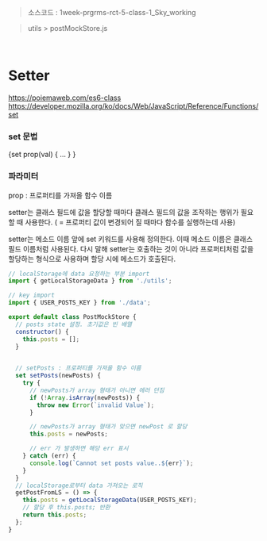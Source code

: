> 소스코드 : 1week-prgrms-rct-5-class-1_Sky_working

> utils > postMockStore.js

<br/>

# Setter 

https://poiemaweb.com/es6-class     
https://developer.mozilla.org/ko/docs/Web/JavaScript/Reference/Functions/set



### set 문법

{set prop(val) { ... } }

### 파라미터

prop : 프로퍼티를 가져올 함수 이름

setter는 클래스 필드에 값을 할당할 때마다 클래스 필드의 값을 조작하는 행위가 필요할 때 사용한다.
( = 프로퍼티 값이 변경되어 질 때마다 함수를 실행하는데 사용)

setter는 메소드 이름 앞에 set 키워드를 사용해 정의한다. 이때 메소드 이름은 클래스 필드 이름처럼 사용된다. 다시 말해 setter는 호출하는 것이 아니라 프로퍼티처럼 값을 할당하는 형식으로 사용하며 할당 시에 메소드가 호출된다.

```js
// localStorage에 data 요청하는 부분 import
import { getLocalStorageData } from './utils';

// key import
import { USER_POSTS_KEY } from './data';

export default class PostMockStore {
  // posts state 설정. 초기값은 빈 배열
  constructor() {
    this.posts = [];
  }
  

  // setPosts : 프로퍼티를 가져올 함수 이름
  set setPosts(newPosts) {
    try {
      // newPosts가 array 형태가 아니면 에러 던짐
      if (!Array.isArray(newPosts)) {
        throw new Error(`invalid Value`);
      }

      // newPosts가 array 형태가 맞으면 newPost 로 할당
      this.posts = newPosts;

      // err 가 발생하면 해당 err 표시
    } catch (err) {
      console.log(`Cannot set posts value..${err}`);
    }
  }
  // localStorage로부터 data 가져오는 로직
  getPostFromLS = () => {
    this.posts = getLocalStorageData(USER_POSTS_KEY);
    // 할당 후 this.posts; 반환
    return this.posts;
  };
}
```